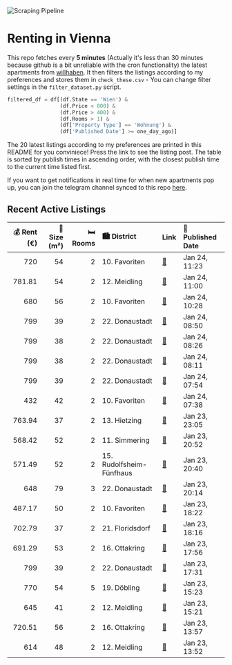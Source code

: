 ![Scraping Pipeline](https://github.com/AthomsG/renting-in-vienna/actions/workflows/run_pipeline.yml/badge.svg)


# Renting in Vienna

This repo fetches every **5 minutes** (Actually it's less than 30 minutes because github is a bit unreliable with the cron functionality) the latest apartments from [willhaben](https://www.willhaben.at/).
It then filters the listings according to my preferences and stores them in `check_these.csv` - You can change filter settings in the `filter_dataset.py` script.

```python
filtered_df = df[(df.State == 'Wien') & 
                 (df.Price < 800) &
                 (df.Price > 400) &
                 (df.Rooms > 1) &
                 (df['Property Type'] == 'Wohnung') &
                 (df['Published Date'] >= one_day_ago)]
```

The 20 latest listings according to my preferences are printed in this README for you conviniece! Press the link to see the listing post.
The table is sorted by publish times in ascending order, with the closest publish time to the current time listed first.

If you want to get notifications in real time for when new apartments pop up, you can join the telegram channel synced to this repo [here](https://t.me/+1HPAYOf5BSsyNTlk).

## Recent Active Listings

|   💰 Rent (€) |   📏 Size (m²) |   🛏️ Rooms | 🏙️ District              | Link                                                                                                                                                                                                        | 📅 Published Date   |
|-------------:|--------------:|-----------:|:-------------------------|:------------------------------------------------------------------------------------------------------------------------------------------------------------------------------------------------------------|:-------------------|
|       720    |            54 |          2 | 10. Favoriten            | [🔗](https://www.willhaben.at/iad/immobilien/d/mietwohnungen/wien/wien-1100-favoriten/untermiete-im-februar-//-sublease-in-february-937757762/)                                                              | Jan 24, 11:23      |
|       781.81 |            54 |          2 | 12. Meidling             | [🔗](https://www.willhaben.at/iad/immobilien/d/mietwohnungen/wien/wien-1120-meidling/2-zimmer-altbau-mit-guter-anbindung-1801785985/)                                                                        | Jan 24, 11:00      |
|       680    |            56 |          2 | 10. Favoriten            | [🔗](https://www.willhaben.at/iad/immobilien/d/mietwohnungen/wien/wien-1100-favoriten/1100-favoriten-1704181916/)                                                                                            | Jan 24, 10:28      |
|       799    |            39 |          2 | 22. Donaustadt           | [🔗](https://www.willhaben.at/iad/immobilien/d/mietwohnungen/wien/wien-1220-donaustadt/1-monat-mietfrei:-erstbezug-im-gr%C3%BCnen-nahe-der-u2---zwischen-badeteich-hirschstetten-und-seestadt-943234822/)    | Jan 24, 08:50      |
|       799    |            38 |          2 | 22. Donaustadt           | [🔗](https://www.willhaben.at/iad/immobilien/d/mietwohnungen/wien/wien-1220-donaustadt/1-monat-mietfrei:-erstbezug-im-gr%C3%BCnen-nahe-der-u2---zwischen-badeteich-hirschstetten-und-seestadt-1322667550/)   | Jan 24, 08:26      |
|       799    |            38 |          2 | 22. Donaustadt           | [🔗](https://www.willhaben.at/iad/immobilien/d/mietwohnungen/wien/wien-1220-donaustadt/1-monat-mietfrei:-erstbezug-im-gr%C3%BCnen-nahe-der-u2---zwischen-badeteich-hirschstetten-und-seestadt-1889003533/)   | Jan 24, 08:11      |
|       799    |            39 |          2 | 22. Donaustadt           | [🔗](https://www.willhaben.at/iad/immobilien/d/mietwohnungen/wien/wien-1220-donaustadt/1-monat-mietfrei:-erstbezug-im-gr%C3%BCnen-nahe-der-u2---zwischen-badeteich-hirschstetten-und-seestadt-1704280680/)   | Jan 24, 07:54      |
|       432    |            42 |          2 | 10. Favoriten            | [🔗](https://www.willhaben.at/iad/immobilien/d/mietwohnungen/wien/wien-1100-favoriten/direktvergabe-wiener-wohnen-ticket-31.12.2024-1147334553/)                                                             | Jan 24, 07:38      |
|       763.94 |            37 |          2 | 13. Hietzing             | [🔗](https://www.willhaben.at/iad/immobilien/d/mietwohnungen/wien/wien-1130-hietzing/sonnige-2-zimmer-wohnung-mit-balkon-%2Aprovisionsfrei%2A-2131725367/)                                                   | Jan 23, 23:05      |
|       568.42 |            52 |          2 | 11. Simmering            | [🔗](https://www.willhaben.at/iad/immobilien/d/mietwohnungen/wien/wien-1110-simmering/vormerkschein-/-wohnticket-bis-31.12.2024-2-zimmer-wohnung-direktvergabe-gemeindewohnung-1011014621/)                  | Jan 23, 20:52      |
|       571.49 |            52 |          2 | 15. Rudolfsheim-Fünfhaus | [🔗](https://www.willhaben.at/iad/immobilien/d/mietwohnungen/wien/wien-1150-rudolfsheim-f%C3%BCnfhaus/gemeindewohnung-2-zimmer-1189164341/)                                                                  | Jan 23, 20:40      |
|       648    |            79 |          3 | 22. Donaustadt           | [🔗](https://www.willhaben.at/iad/immobilien/d/mietwohnungen/wien/wien-1220-donaustadt/gemeindewohnung-3-zimmer-f%C3%BCr-direktvergabe-949307395/)                                                           | Jan 23, 20:14      |
|       487.17 |            50 |          2 | 10. Favoriten            | [🔗](https://www.willhaben.at/iad/immobilien/d/mietwohnungen/wien/wien-1100-favoriten/%28keine-anfragen-mehr%21%29-direktvergabe-wiener-wohnen-2-zimmer-wohnung-1761652030/)                                 | Jan 23, 18:22      |
|       702.79 |            37 |          2 | 21. Floridsdorf          | [🔗](https://www.willhaben.at/iad/immobilien/d/mietwohnungen/wien/wien-1210-floridsdorf/2-zimmer-wohnung-mit-loggia-876342521/)                                                                              | Jan 23, 18:16      |
|       691.29 |            53 |          2 | 16. Ottakring            | [🔗](https://www.willhaben.at/iad/immobilien/d/mietwohnungen/wien/wien-1160-ottakring/generalsanierte-2--zimmer-altbauwohnung-%7C-erstbezug-%7C-unbefristet-%7C-ab-sofort-2007231872/)                       | Jan 23, 17:56      |
|       799    |            39 |          2 | 22. Donaustadt           | [🔗](https://www.willhaben.at/iad/immobilien/d/mietwohnungen/wien/wien-1220-donaustadt/1-monat-mietfrei:-erstbezug-im-gr%C3%BCnen-nahe-der-u2---zwischen-badeteich-hirschstetten-und-seestadt-1121290609/)   | Jan 23, 17:31      |
|       770    |            54 |          5 | 19. Döbling              | [🔗](https://www.willhaben.at/iad/immobilien/d/mietwohnungen/wien/wien-1190-d%C3%B6bling/2-zi-mit-altbauflair-im-19.-bezirk-perfekte-anbindung-mit-der-stra%C3%9Fenbahn-d-sowie-u4-heiligenstadt-805155024/) | Jan 23, 15:23      |
|       645    |            41 |          2 | 12. Meidling             | [🔗](https://www.willhaben.at/iad/immobilien/d/mietwohnungen/wien/wien-1120-meidling/%2Aprovisionsfrei%2A-gepflegte-2-zimmer-wohnung-ideal-f%C3%BCr-singles-oder-studenten-1412179388/)                      | Jan 23, 15:21      |
|       720.51 |            56 |          2 | 16. Ottakring            | [🔗](https://www.willhaben.at/iad/immobilien/d/mietwohnungen/wien/wien-1160-ottakring/neuwertig%21-1443592918/)                                                                                              | Jan 23, 13:57      |
|       614    |            48 |          2 | 12. Meidling             | [🔗](https://www.willhaben.at/iad/immobilien/d/mietwohnungen/wien/wien-1120-meidling/%28reserviert%29-2-zimmer-wohnung-in-zentraler-lage-1053275282/)                                                        | Jan 23, 13:52      |
